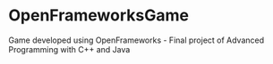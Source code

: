 # OpenFrameworksGame
Game developed using OpenFrameworks - Final project of Advanced Programming with C++ and Java
